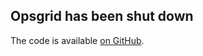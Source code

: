 ## Opsgrid has been shut down

The code is available [on GitHub](https://github.com/simon-weber/opsgrid).
